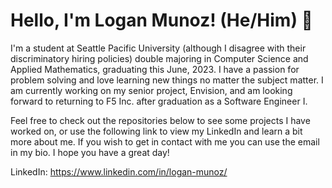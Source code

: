 # Hello, I'm Logan Munoz! (He/Him) :wave:

I'm a student at Seattle Pacific University (although I disagree with their discriminatory hiring policies) double majoring in Computer Science and Applied Mathematics, graduating this June, 2023. I have a passion for problem solving and love learning new things no matter the subject matter. I am currently working on my senior project, Envision, and am looking forward to returning to F5 Inc. after graduation as a Software Engineer I. 

Feel free to check out the repositories below to see some projects I have worked on, or use the following link to view my LinkedIn and learn a bit more about me. If you wish to get in contact with me you can use the email in my bio. I hope you have a great day!

LinkedIn: https://www.linkedin.com/in/logan-munoz/


